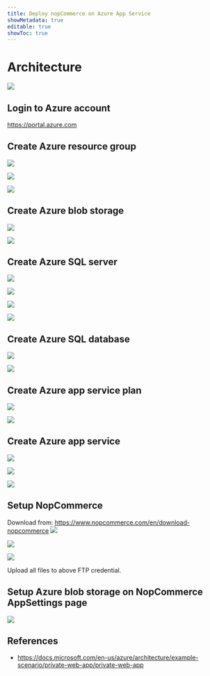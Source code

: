 ```yaml
---
title: Deploy nopCommerce on Azure App Service
showMetadata: true
editable: true
showToc: true
---
```

# Architecture
![](images/azure-app-service/nopcommerce-on-app-services-simple-diagram.png)
## Login to Azure account
https://portal.azure.com
## Create Azure resource group
![](images/azure-app-service/nopcommerce-app-service-resource-group-1.png)

![](images/azure-app-service/nopcommerce-app-service-resource-group-2.png)

![](images/azure-app-service/nopcommerce-app-service-resource-group-3.png)
## Create Azure blob storage
![](images/azure-app-service/nopcommerce-app-service-create-storage-account-1.png)

![](images/azure-app-service/nopcommerce-app-service-create-storage-account-2.png)
## Create Azure SQL server
![](images/azure-app-service/nopcommerce-app-service-sql-server-1.png)

![](images/azure-app-service/nopcommerce-app-service-sql-server-2.png)

![](images/azure-app-service/nopcommerce-app-service-sql-server-3.png)

![](images/azure-app-service/nopcommerce-app-service-sql-server-4.png)
## Create Azure SQL database
![](images/azure-app-service/nopcommerce-app-service-sql-db-1.png)

![](images/azure-app-service/nopcommerce-app-service-sql-db-2.png)
## Create Azure app service plan
![](images/azure-app-service/nopcommerce-app-service-asp-1.png)

![](images/azure-app-service/nopcommerce-app-service-asp-2.png)
## Create Azure app service
![](images/azure-app-service/nopcommerce-app-service-1.png)

![](images/azure-app-service/nopcommerce-app-service-2.png)

![](images/azure-app-service/nopcommerce-app-service-3.png)

## Setup NopCommerce
Download from: https://www.nopcommerce.com/en/download-nopcommerce
![](images/azure-app-service/nopcommerce-app-service-installation-1.png)

![](images/azure-app-service/nopcommerce-app-service-installation-2.png)

![](images/azure-app-service/nopcommerce-app-service-installation-3.png)

Upload all files to above FTP credential.

## Setup Azure blob storage on NopCommerce AppSettings page
![](images/azure-app-service/nopcommerce-admin-appsetting-page.png)
## References
- https://docs.microsoft.com/en-us/azure/architecture/example-scenario/private-web-app/private-web-app